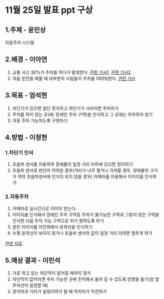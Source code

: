 # 11월 25일 발표 ppt 구상

## 1.주제 - 윤민상

자동주차 시스템

## 2.배경 - 이아연

1. 교통 사고 30%가 주차를 하다가 발생한다.
[관련 기사1](http://imnews.imbc.com/replay/2017/nw1200/article/4211110_21376.html), [관련 기사2](http://mn.kbs.co.kr/mobile/news/view.do?ncd=3419542#kbsnews)
2. 처음 운전을 배울 때 대부분의 사람들이 주차를 어려워한다. [관련 기사](http://news.khan.co.kr/kh_news/khan_art_view.html?art_id=201010261441441)

## 3.목표 - 엄석현

1. 차단기가 있으면 일단 정지하고 차단기가 사라지면 주차하기
2. 주차를 하지 않는 곳(예: 장애인 주차 구역)을 인식하고 그 곳에는 주차하지 않기
3. 자동 주차 가능하도록 구현하기

## 4.방법 - 이정현

### 1.차단기 인식

1. 초음파 센서를 이용하여 장애물이 일정 거리 이하에 있으면 정지하기
2. 초음파 센서로 판단이 어려운 경우(거리가 너무 멀거나 가까울 경우, 장애물의 크기가 작아 초음파센서에 인식이 되지 않을 경우) 카메라를 이용해서 이미지를 인식하기

### 2.자동주차

1. 카메라로 실시간으로 이미지 받는다.
2. 이미지를 인식해서 장애인 주차 구역등 주차가 불가능한 구역과 그렇지 않은 구역을 인식한 다음 주차 가능 구역으로 차가 향하도록 하기
3. 받은 이미지를 이진화해서 윤곽선을 인식하기
4. 수평 윤곽선이 보이지 않거나 초음파 센서의 값이 일정 거리 이하면 멈추게 하기

[관련 자료](http://www.itnews.or.kr/?p=23283).

## 5.예상 결과 - 이민석

1. 가로 막고 있는 차단막이 없어질 때까지 정지
2. 차단막이 없어지면 주차 가능한 곳에 진직해서 들어 갈 수 있도록 방향을 틀기(양 옆 주차선이 일정할 때)
3. 방지턱과 거리가 일정이하가 될 때 까지차가 직진하기